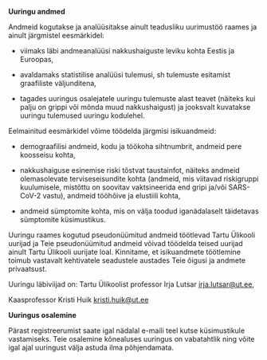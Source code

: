 **Uuringu andmed** 

Andmeid kogutakse ja analüüsitakse ainult teadusliku uurimustöö raames
ja ainult järgmistel eesmärkidel:

-   viimaks läbi andmeanalüüsi nakkushaiguste leviku kohta Eestis ja
    Euroopas,

-   avaldamaks statistilise analüüsi tulemusi, sh tulemuste esitamist
    graafiliste väljunditena,

-   tagades uuringus osalejatele uuringu tulemuste alast teavet (näiteks
    kui palju on grippi või mõnda muud nakkushaigust) ja jooksvalt
    kuvatakse uuringu tulemused uuringu kodulehel.

Eelmainitud eesmärkidel võime töödelda järgmisi isikuandmeid:

-   demograafilisi andmeid, kodu ja töökoha sihtnumbrit, andmeid pere
    koosseisu kohta,

-   nakkushaiguse esinemise riski tõstvat taustainfot, näiteks andmeid
    olemasolevate terviseseisundite kohta (andmeid, mis viitavad
    riskigruppi kuulumisele, mistõttu on soovitav vaktsineerida end
    gripi ja/või SARS-CoV-2 vastu), andmeid tööhõive ja elustiili kohta,

-   andmeid sümptomite kohta, mis on välja toodud iganädalaselt
    täidetavas sümptomite küsimustikus.

Uuringu raames kogutud pseudonüümitud andmeid töötlevad Tartu Ülikooli
uurijad ja Teie pseudonüümitud andmeid võivad töödelda teised uurijad
ainult Tartu Ülikooli uurijate loal. Kinnitame, et isikuandmete
töötlemine toimub vastavalt kehtivatele seadustele austades Teie õigusi
ja andmete privaatsust.

Uuringu läbiviijad on: Tartu Ülikoolist professor Irja Lutsar
<irja.lutsar@ut.ee>,

Kaasprofessor Kristi Huik <kristi.huik@ut.ee>

**Uuringus osalemine**

Pärast registreerumist saate igal nädalal e-maili teel kutse
küsimustikule vastamiseks. Teie osalemine kõnealuses uuringus on
vabatahtlik ning võite igal ajal uuringust välja astuda ilma
põhjendamata.